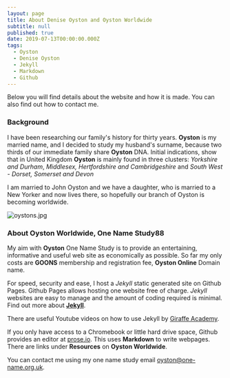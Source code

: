 ```yaml
---
layout: page
title: About Denise Oyston and Oyston Worldwide
subtitle: null
published: true
date: 2019-07-13T00:00:00.000Z
tags:
  - Oyston
  - Denise Oyston
  - Jekyll
  - Markdown
  - Github
---
```


Below you will find details about the website and how it is made.  You can also find out how to contact me.

### Background

I have been researching our family's history for thirty years.  **Oyston** is my married name, and I decided to study my husband's surname, because two thirds of our immediate family share **Oyston** DNA.  Initial indications, show that in United Kingdom **Oyston** is mainly found in three clusters: *Yorkshire and Durham*, *Middlesex, Hertfordshire and Cambridgeshire* and *South West - Dorset, Somerset and Devon* 

I am married to John Oyston and we have a daughter, who is married to a New Yorker and now lives there, so hopefully our branch of Oyston is becoming worldwide.

![oystons.jpg]({{site.baseurl}}/img/oystons.jpg)

### About Oyston Worldwide, One Name Study88

My aim with **Oyston** One Name Study is to provide an entertaining, informative and useful web site as economically as possible.  So far my only costs are **GOONS** membership and registration fee, **Oyston Online** Domain name.

For speed, security and ease, I host a *Jekyll* static generated site on Github Pages.  Github Pages allows hosting one website free of charge.  *Jekyll* websites are easy to manage and the amount of coding required is minimal.  Find out more about **[Jekyll](https://jekyllrb.com/docs/step-by-step/01-setup/)**.

There are useful Youtube videos on how to use Jekyll by [Giraffe Academy](https://jekyllrb.com/tutorials/video-walkthroughs/).

If you only have access to a Chromebook or little hard drive space, Github provides an editor at [prose.io](https://prose.io/).  This uses **Markdown** to write webpages.  There are links under **Resources** on **Oyston Worldwide**.

You can contact me using my one name study email [oyston@one-name.org.uk](mailto:oyston@one-name.org.uk).

